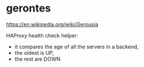 # gerontes

https://en.wikipedia.org/wiki/Gerousia

HAProxy health check helper:
- it compares the age of all the servers in a backend,
- the oldest is UP,
- the rest are DOWN
